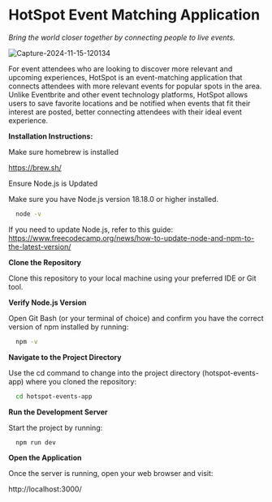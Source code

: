 # HotSpot Event Matching Application
_Bring the world closer together by connecting people to live events._

![Capture-2024-11-15-120134](https://github.com/user-attachments/assets/fd7afaa2-f28a-47d9-98aa-992a48a922db)


For event attendees who are looking to discover more relevant and upcoming experiences, HotSpot is an event-matching application that connects attendees with more relevant events for popular spots in the area. Unlike Eventbrite and other event technology platforms, HotSpot allows users to save favorite locations and be notified when events that fit their interest are posted, better connecting attendees with their ideal event experience.

**Installation Instructions:**

Make sure homebrew is installed

https://brew.sh/

Ensure Node.js is Updated

Make sure you have Node.js version 18.18.0 or higher installed.

```bash
  node -v
```
If you need to update Node.js, refer to this guide: https://www.freecodecamp.org/news/how-to-update-node-and-npm-to-the-latest-version/

**Clone the Repository**

Clone this repository to your local machine using your preferred IDE or Git tool.

**Verify Node.js Version**

Open Git Bash (or your terminal of choice) and confirm you have the correct version of npm installed by running:

```bash
  npm -v
```

**Navigate to the Project Directory**

Use the cd command to change into the project directory (hotspot-events-app) where you cloned the repository:


```bash
  cd hotspot-events-app
```

**Run the Development Server**

Start the project by running:
```bash
  npm run dev
```

**Open the Application**

Once the server is running, open your web browser and visit:

http://localhost:3000/
